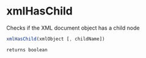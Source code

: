 # xmlHasChild

Checks if the XML document object has a child node

```javascript
xmlHasChild(xmlObject [, childName])
```

```javascript
returns boolean
```
